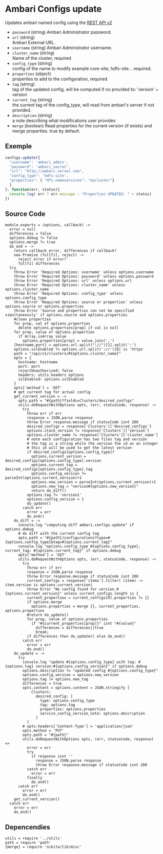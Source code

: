 
# Ambari Configs update

Updates ambari named config using the [REST API v2](https://github.com/apache/ambari/blob/trunk/ambari-server/docs/api/v1)

* `password` (string)
  Ambari Administrator password.
* `url` (string)   
  Ambari External URL.
* `username` (string)
  Ambari Administrator username.
* `cluster_name` (string)   
  Name of the cluster, required
* `config_type` (string)   
  config of the name to modify example core-site, hdfs-site... required.
* `properties` (object)   
  properties to add to the configuration, required.
* `tag` (string)   
  tag of the updated config, will be computed if no provided to: 'version' + version
* `current_tag` (string)   
  the current tag of the config_type, will read from ambari's server if not provided.
* `description` (string)   
  a note describing what modifications user provides
* `merge` (boolean)
Read properties for the current version (if exists) and merge properties. true by default.

## Exemple

```js
configs.update({
  "username": 'ambari_admin',
  "password": 'ambari_secret',
  "url": "http://ambari.server.com",
  "config_type": 'hdfs-site',
  "properties": { "dfs.nameservices": "mycluster"}
  }
}, function(err, status){
  console.log( err ? err.message : "Properties UPDATED: " + status)
})
```

## Source Code

    module.exports = (options, callback) ->
      error = null
      differences = false
      options.debug ?= false
      options.merge ?= true
      do_end = ->
        return callback error, differences if callback?
        new Promise (fullfil, reject) ->
          reject error if error?
          fullfil differences
      try
        throw Error 'Required Options: username' unless options.username
        throw Error 'Required Options: password' unless options.password
        throw Error 'Required Options: url' unless options.url
        throw Error 'Required Options: cluster_name' unless options.cluster_name
        throw Error 'Required Options: config_type' unless options.config_type
        throw Error 'Required Options: source or properties' unless options.source or options.properties
        throw Error 'Source and properties can not be specified simultaneously' if options.source and options.properties
        #clean properties
        for prop, val of options.properties
          delete options.properties[prop] if val is null
        for prop, value of options.properties
          if Array.isArray value
            options.properties[prop] = value.join(',')
        [hostname,port] = options.url.split("://")[1].split(':')
        options.sslEnabled ?= options.url.split('://')[0] is 'https'
        path = "/api/v1/clusters/#{options.cluster_name}"
        opts = {
          hostname: hostname
          port: port
          rejectUnauthorized: false
          headers: utils.headers options
          sslEnabled: options.sslEnabled
        }
        opts['method'] = 'GET'
        # get current tag for actual config
        get_current_version = ->
          opts.path = "#{path}?fields=Clusters/desired_configs"
          utils.doRequestWithOptions opts, (err, statusCode, response) ->
            try
              throw err if err
              response = JSON.parse response
              throw Error response.message if statusCode isnt 200
              desired_configs = response['Clusters']['desired_configs']
              options.stack_version ?= response['Clusters']['version']
              options.cluster_name ?= response['Clusters']['cluster_name']
              # note each configuration has two files tag and version
              # the tag is a string while the version the id as an integer
              # this id will be used to get the latest version
              if desired_configs[options.config_type]?
                options.current_version = desired_configs[options.config_type].version
                options.current_tag = desired_configs[options.config_type].tag
                options.config_version ?= parseInt(options.current_version)+1
                options.new_version = parseInt(options.current_version)+1
                options.new_tag = "version#{options.new_version}"
                return do_diff()
              options.tag ?= 'version1'
              options.config_version = 1
              do_update()
            catch err
              error = err
              do_end()
        do_diff = ->
          console.log "computing diff ambari.configs.update" if options.debug
          # do diff with the current config tag
          opts.path = "#{path}/configurations?type=#{options.config_type}&tag=#{options.current_tag}"
          console.log "options.config_type #{options.config_type}, current_tag: #{options.current_tag}" if options.debug
          opts['method'] = 'GET'
          utils.doRequestWithOptions opts, (err, statusCode, response) ->
            try
              throw err if err
              response = JSON.parse response
              throw Error response.message if statusCode isnt 200
              current_configs = response['items'].filter( (item) -> item.version is options.current_version)
              throw Error "No config found for version #{options.current_version}" unless current_configs.length is 1
              current_properties = current_configs[0].properties ?= {}
              if options.merge
                options.properties = merge {}, current_properties, options.properties
              #return do_update()
              for prop, value of options.properties
                if "#{current_properties[prop]}" isnt "#{value}"
                  differences = differences||true
                  break;
              if differences then do_update() else do_end()
            catch err
              error = err
              do_end()
        do_update = ->
          try
            console.log "update #{options.config_type} with tag: #{options.tag} version:#{options.config_version}" if options.debug
            options.description ?= "updated config #{options.config_type}"
            options.config_version = options.new_version
            options.tag ?= options.new_tag
            differences = true
            opts.content = options.content = JSON.stringify [
                Clusters:
                  desired_config: [
                    type: options.config_type
                    tag: options.tag
                    properties: options.properties
                    service_config_version_note: options.description
                  ]
              ]
            # opts.headers['Content-Type'] = 'application/json'
            opts.method = 'PUT'
            opts.path = "#{path}"
            utils.doRequestWithOptions opts, (err, statusCode, response) =>
              error = err
              try
                if response isnt ''
                  response = JSON.parse response
                  throw Error response.message if statusCode isnt 200
              catch err
                error = err
              finally
                do_end()
          catch err
            error = err
            do_end()
        get_current_version()
      catch err
        error = err
        do_end()

## Depencendies

    utils = require '../utils'
    path = require 'path'
    {merge} = require 'nikita/lib/misc'
